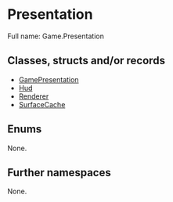 ﻿
# Presentation

Full name: Game.Presentation

## Classes, structs and/or records

* [GamePresentation](GamePresentation.md)
* [Hud](Hud.md)
* [Renderer](Renderer.md)
* [SurfaceCache](SurfaceCache.md)

## Enums

None.

## Further namespaces

None.

